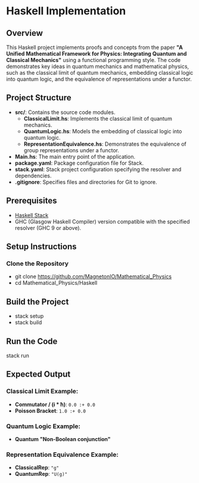 # Haskell Implementation

## Overview

This Haskell project implements proofs and concepts from the paper **"A Unified Mathematical Framework for Physics: Integrating Quantum and Classical Mechanics"** using a functional programming style. The code demonstrates key ideas in quantum mechanics and mathematical physics, such as the classical limit of quantum mechanics, embedding classical logic into quantum logic, and the equivalence of representations under a functor.

## Project Structure

- **src/**: Contains the source code modules.
  - **ClassicalLimit.hs**: Implements the classical limit of quantum mechanics.
  - **QuantumLogic.hs**: Models the embedding of classical logic into quantum logic.
  - **RepresentationEquivalence.hs**: Demonstrates the equivalence of group representations under a functor.
- **Main.hs**: The main entry point of the application.
- **package.yaml**: Package configuration file for Stack.
- **stack.yaml**: Stack project configuration specifying the resolver and dependencies.
- **.gitignore**: Specifies files and directories for Git to ignore.

## Prerequisites

- [Haskell Stack](https://docs.haskellstack.org/en/stable/README/)
- GHC (Glasgow Haskell Compiler) version compatible with the specified resolver (GHC 9 or above).

## Setup Instructions

### Clone the Repository

- git clone https://github.com/MagnetonIO/Mathematical_Physics
- cd Mathematical_Physics/Haskell 

## Build the Project

- stack setup
- stack build

## Run the Code

stack run

## Expected Output

### Classical Limit Example:
- **Commutator / (i * ħ)**: `0.0 :+ 0.0`
- **Poisson Bracket**: `1.0 :+ 0.0`

### Quantum Logic Example:
- **Quantum "Non-Boolean conjunction"**

### Representation Equivalence Example:
- **ClassicalRep**: `"g"`
- **QuantumRep**: `"U(g)"`


